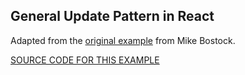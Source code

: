 ## General Update Pattern in React

Adapted from the [original example](https://bl.ocks.org/mbostock/3808234) from Mike Bostock.

[SOURCE CODE FOR THIS EXAMPLE](https://github.com/sghall/resonance/tree/master/docs/src/routes/reduxExamples/alphabet/components)
